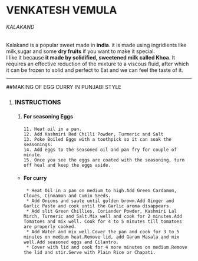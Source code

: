 # VENKATESH VEMULA
###### KALAKAND

Kalakand is a popular sweet made in **india**. it is made using ingridients like milk,sugar and some **dry fruits** if you want to make it special.<br>
 I like it because **it made by solidified, sweetened milk called Khoa**. It requires an effective reduction of the mixture to a viscous fluid, after which it can be frozen to solid and perfect to Eat and we can feel the taste of it.

----------

##MAKING OF EGG CURRY IN PUNJABI STYLE
1. ### INSTRUCTIONS
    1. #### For seasoning Eggs
           11. Heat oil in a pan.
           12. Add Kashmiri Red Chilli Powder, Turmeric and Salt
           13. Poke Boiled Eggs with a toothpick so it can soak the seasonings.
           14. Add eggs to the seasoned oil and pan fry for couple of minute.
           15. Once you see the eggs are coated with the seasoning, turn off heal and keep the eggs aside.
    * #### For curry
           * Heat Oil in a pan on medium to high.Add Green Cardamom, Cloves, Cinnamon and Cumin Seeds.
           * Add Onions and saute until golden brown.Add Ginger and Garlic Paste and cook until the Garlic aroma disappears.
           * Add slit Green Chillies, Coriander Powder, Kashmiri Lal Mirch, Turmeric and Salt.Mix well and cook for 2 minutes.Add Tomatoes and mix well. Cook for 4 to 5 minutes till tomatoes are properly cooked.
           * Add Water and mix well.Cover the pan and cook for 3 to 5 minutes on medium heat.Remove lid, add Garam Masala and mix well.Add seasoned eggs and Cilantro. 
           * Cover with lid and cook for 4 more minutes on medium.Remove the lid and stir.Serve with Plain Rice or Chapati.